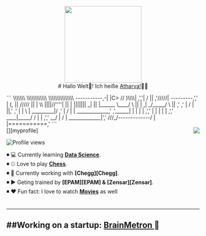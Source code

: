 <p align="center"><img src="/imgs/me.png" height="200" width="200" /><br>
# Hallo Welt👋! Ich heiße <a href="http://brainmetron.ml">Atharva!</a>🙋‍♂️
</p>
``` 
                             \\\\\\\
                            \\\\\\\\\\\\
                          \\\\\\\\\\\\\\\
  -----------,-|           |C>   // )\\\\|
           ,','|          /    || ,'/////|
---------,','  |         (,    ||   /////
         ||    |          \\  ||||//''''|
         ||    |           |||||||     _|
         ||    |______            \____/ \
         ||    |     ,|         _/_____/ \
         ||  ,'    ,' |        /          |
         ||,'    ,'   |       |         \  |
_________|/    ,'     |      /           | |
_____________,'      ,',_____|      |    | |
             |     ,','      |      |    | |
             |   ,','    ____|_____/    /  |
             | ,','  __/ |             /   |
_____________|','   ///_/-------------/   |
              |===========,'
```
<br>[<img align="right" src="https://visitor-badge.glitch.me/badge?page_id=mridul2820.mridul2820" />][myprofile]

![Profile views](https://gpvc.arturio.dev/Atharvachavan)
<br>

◾ 💻 Currently learning **[Data Science][react]**.
<br/>
◾ ⚾  Love to play **[Chess][Chess]**.
<br/>
◾ 👕 Currently working with  **[Chegg][Chegg]**.
<br/>
◾ ▶  Geting trained by  **[EPAM][EPAM] & [Zensar][Zensar]**.
<br/>
◾ ❤ Fun fact: I love to  watch **[Movies](https://https://www.netflix.com/title/81039381)** as  well
<br/>
<br/>

---

##Working on a startup: <a href="http://brainmetron.ml"> **BrainMetron** </a>:mechanical_arm:	
<br>
---
[myprofile]: https://github.com/AtharvaChavan
[buymeacoffee]: https://www.buymeacoffee.com/Mriduls
[facebook]: https://www.facebook.com/mridul.panda.754/
[instagram]: https://www.instagram.com/i_mridul
[twitter]: https://twitter.com/i_mridul
[Chess]: http://brainmetron.ml
[react]: https://reactjs.org/